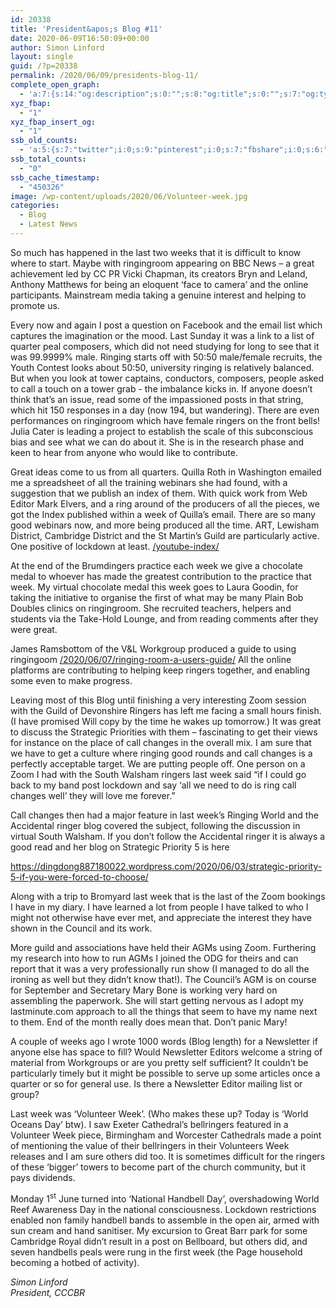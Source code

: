 ```yaml
---
id: 20338
title: 'President&apos;s Blog #11'
date: 2020-06-09T16:50:09+00:00
author: Simon Linford
layout: single
guid: /?p=20338
permalink: /2020/06/09/presidents-blog-11/
complete_open_graph:
  - 'a:7:{s:14:"og:description";s:0:"";s:8:"og:title";s:0:"";s:7:"og:type";s:0:"";s:12:"twitter:card";s:7:"summary";s:15:"twitter:creator";s:0:"";s:19:"twitter:description";s:0:"";s:8:"og:image";s:5:"20340";}'
xyz_fbap:
  - "1"
xyz_fbap_insert_og:
  - "1"
ssb_old_counts:
  - 'a:5:{s:7:"twitter";i:0;s:9:"pinterest";i:0;s:7:"fbshare";i:0;s:6:"reddit";i:0;s:6:"tumblr";N;}'
ssb_total_counts:
  - "0"
ssb_cache_timestamp:
  - "450326"
image: /wp-content/uploads/2020/06/Volunteer-week.jpg
categories:
  - Blog
  - Latest News
---
```

So much has happened in the last two weeks that it is difficult to know where to start. Maybe with ringingroom appearing on BBC News – a great achievement led by CC PR Vicki Chapman, its creators Bryn and Leland, Anthony Matthews for being an eloquent ‘face to camera’ and the online participants. Mainstream media taking a genuine interest and helping to promote us.

Every now and again I post a question on Facebook and the email list which captures the imagination or the mood. Last Sunday it was a link to a list of quarter peal composers, which did not need studying for long to see that it was 99.9999% male. Ringing starts off with 50:50 male/female recruits, the Youth Contest looks about 50:50, university ringing is relatively balanced. But when you look at tower captains, conductors, composers, people asked to call a touch on a tower grab - the imbalance kicks in. If anyone doesn’t think that’s an issue, read some of the impassioned posts in that string, which hit 150 responses in a day (now 194, but wandering). There are even performances on ringingroom which have female ringers on the front bells! Julia Cater is leading a project to establish the scale of this subconscious bias and see what we can do about it. She is in the research phase and keen to hear from anyone who would like to contribute.

Great ideas come to us from all quarters. Quilla Roth in Washington emailed me a spreadsheet of all the training webinars she had found, with a suggestion that we publish an index of them. With quick work from Web Editor Mark Elvers, and a ring around of the producers of all the pieces, we got the Index published within a week of Quilla’s email. There are so many good webinars now, and more being produced all the time. ART, Lewisham District, Cambridge District and the St Martin’s Guild are particularly active. One positive of lockdown at least. <a href="/youtube-index/" target="_blank" rel="noopener noreferrer">/youtube-index/</a>

At the end of the Brumdingers practice each week we give a chocolate medal to whoever has made the greatest contribution to the practice that week. My virtual chocolate medal this week goes to Laura Goodin, for taking the initiative to organise the first of what may be many Plain Bob Doubles clinics on ringingroom. She recruited teachers, helpers and students via the Take-Hold Lounge, and from reading comments after they were great.

James Ramsbottom of the V&L Workgroup produced a guide to using ringingoom <a href="/2020/06/07/ringing-room-a-users-guide/" target="_blank" rel="noopener noreferrer">/2020/06/07/ringing-room-a-users-guide/</a> All the online platforms are contributing to helping keep ringers together, and enabling some even to make progress.

Leaving most of this Blog until finishing a very interesting Zoom session with the Guild of Devonshire Ringers has left me facing a small hours finish. (I have promised Will copy by the time he wakes up tomorrow.) It was great to discuss the Strategic Priorities with them – fascinating to get their views for instance on the place of call changes in the overall mix. I am sure that we have to get a culture where ringing good rounds and call changes is a perfectly acceptable target. We are putting people off. One person on a Zoom I had with the South Walsham ringers last week said “if I could go back to my band post lockdown and say ‘all we need to do is ring call changes well’ they will love me forever.”

Call changes then had a major feature in last week’s Ringing World and the Accidental ringer blog covered the subject, following the discussion in virtual South Walsham. If you don’t follow the Accidental ringer it is always a good read and her blog on Strategic Priority 5 is here

<a href="https://dingdong887180022.wordpress.com/2020/06/03/strategic-priority-5-if-you-were-forced-to-choose/" target="_blank" rel="noopener noreferrer">https://dingdong887180022.wordpress.com/2020/06/03/strategic-priority-5-if-you-were-forced-to-choose/</a>

Along with a trip to Bromyard last week that is the last of the Zoom bookings I have in my diary. I have learned a lot from people I have talked to who I might not otherwise have ever met, and appreciate the interest they have shown in the Council and its work.

More guild and associations have held their AGMs using Zoom. Furthering my research into how to run AGMs I joined the ODG for theirs and can report that it was a very professionally run show (I managed to do all the ironing as well but they didn’t know that!). The Council’s AGM is on course for September and Secretary Mary Bone is working very hard on assembling the paperwork. She will start getting nervous as I adopt my lastminute.com approach to all the things that seem to have my name next to them. End of the month really does mean that. Don’t panic Mary!

A couple of weeks ago I wrote 1000 words (Blog length) for a Newsletter if anyone else has space to fill? Would Newsletter Editors welcome a string of material from Workgroups or are you pretty self sufficient? It couldn’t be particularly timely but it might be possible to serve up some articles once a quarter or so for general use. Is there a Newsletter Editor mailing list or group?

Last week was ‘Volunteer Week’. (Who makes these up? Today is ‘World Oceans Day’ btw). I saw Exeter Cathedral’s bellringers featured in a Volunteer Week piece, Birmingham and Worcester Cathedrals made a point of mentioning the value of their bellringers in their Volunteers Week releases and I am sure others did too. It is sometimes difficult for the ringers of these ‘bigger’ towers to become part of the church community, but it pays dividends.

Monday 1<sup>st</sup> June turned into ‘National Handbell Day’, overshadowing World Reef Awareness Day in the national consciousness. Lockdown restrictions enabled non family handbell bands to assemble in the open air, armed with sun cream and hand sanitiser. My excursion to Great Barr park for some Cambridge Royal didn’t result in a post on Bellboard, but others did, and seven handbells peals were rung in the first week (the Page household becoming a hotbed of activity).

_Simon Linford_  
_President, CCCBR_
